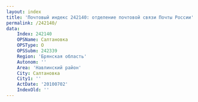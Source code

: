 ```yaml
---
layout: index
title: 'Почтовый индекс 242140: отделение почтовой связи Почты России'
permalink: /242140/
data:
    Index: 242140
    OPSName: Салтановка
    OPSType: О
    OPSSubm: 242339
    Region: 'Брянская область'
    Autonom: ''
    Area: 'Навлинский район'
    City: Салтановка
    City1: ''
    ActDate: '20100702'
    IndexOld: ''
---
```

